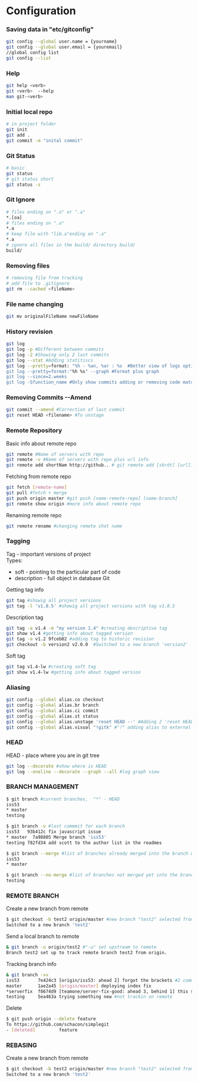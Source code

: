 # Configuration

### Saving data in "etc/gitconfig"

```bash
git config --global user.name = {yourname}
git config --global user.email = {youremail}
//global config list 
git config --list
```

### Help

```bash
git help <verb>
git <verb>  --help
man git-<verb>
```

### Initial local repo

```bash
# in project folder
git init
git add .
git commit -m "inital commit"
```

### Git Status

```bash
# basic
git status
# git status short
git status -s 
```

### Git Ignore

```bash
# files ending on ".o" or ".a"
*.[oa]
# files ending on ".a"
*.a
# keep file with "lib.a"ending on ".a"
*.a
# ignore all files in the build/ directory build/
build/
```

### Removing files

```bash
# removing file from tracking
# add file to .gitignore
git rm --cached <fileName>
```

### File name changing

```bash
git mv originalFileName newFileName
```

### History revision

```bash
git log
git log -p #Different between commits
git log -2 #Showing only 2 last commits
git log --stat #Adding statitiscs
git log --pretty=format: "%h - %an, %ar : %s  #Better view of logs options: oneline,short, full, fuller, format
git log --pretty=format:"%h %s" --graph #Format plus graph
git log --since=2.weeks
git log -Sfunction_name #Only show commits adding or removing code matching the string
```

### Removing Commits --Amend

```bash
git commit --amend #Correction of last commit 
git reset HEAD <filename> #To unstage  
```

### Remote Repository

Basic info about remote repo

```bash
git remote #Name of servers with repo
git remote -v #Name of servers with repo plus url info
git remote add shortNam http://github.. # git remote add [skrót] [url]:
```

Fetching from remote repo

```bash
git fetch [remote-name]
git pull #fetch + merge
git push origin master #git push [name-remote-repo] [name-branch]
git remote show origin #more info about remote repo
```

Renaming remote repo

```bash
git remote rename #changing remote shot name
```

### Tagging

Tag - important versions of project\
Types: 

* soft - pointing to the particular part of code
* description - full object in database Git

Getting tag info

```bash
git tag #showig all project versions
git tag -l 'v1.8.5' #showig all project versions with tag v1.8.5
```

Description tag

```bash
git tag -a v1.4 -m "my version 1.4" #creating descriptive tag 
git show v1.4 #getting info about tagged version
git tag -a v1.2 9fceb02 #adding tag to historic revision
git checkout -b version2 v2.0.0  #Switched to a new branch 'version2' 
```

Soft tag

```bash
git tag v1.4-lw #creating soft tag 
git show v1.4-lw #getting info about tagged version
```

### Aliasing

```bash
git config --global alias.co checkout
git config --global alias.br branch
git config --global alias.ci commit
git config --global alias.st status
git config --global alias.unstage 'reset HEAD --' #Adding 2 'reset HEAD --' to command unstage
git config --global alias.visual "!gitk" #"!" adding alias to external program
```

### HEAD

HEAD - place where you are in git tree

```bash
git log --decorate #show where is HEAD
git log --oneline --decorate --graph --all #log graph view
```

### BRANCH MANAGEMENT

```bash
$ git branch #current branches,  "*" - HEAD
iss53
* master
testing
```

```bash
$ git branch -v #last commmit for each branch
iss53   93b412c fix javascript issue 
* master  7a98805 Merge branch 'iss53'
testing 782fd34 add scott to the author list in the readmes
```

```bash
$ git branch --merge #list of branches already merged into the branch where you are on / list branches to delete
iss53
* master
```

```bash
$ git branch --no-merge #list of branches not merged yet into the branch where you are on /git branch -d testing -> fail
testing
```

### REMOTE BRANCH

Create a new branch from remote

```bash
$ git checkout -b test2 origin/master #new branch "test2" selected from "origin/master"
Switched to a new branch 'test2'  
```

Send a local branch to remote

```bash
& git branch -u origin/test2 #"-u" set upstream to remote
Branch test2 set up to track remote branch test2 from origin.
```

Tracking branch info

```bash
& git branch -vv
iss53       7e424c3 [origin/iss53: ahead 2] forgot the brackets #2 commits not pushed  
master      1ae2a45 [origin/master] deploying index fix
*serverfix  f8674d9 [teamone/server-fix-good: ahead 3, behind 1] this should do it   
testing     5ea463a trying something new #not trackin on remote
```

Delete 

```bash
$ git push origin --delete feature
To https://github.com/schacon/simplegit  
- [deleted]         feature
```

### REBASING

Create a new branch from remote

```bash
$ git checkout -b test2 origin/master #new branch "test2" selected from "origin/master"
Switched to a new branch 'test2'  
```
